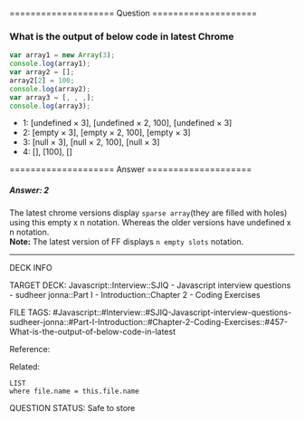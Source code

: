 ==================== Question ====================  

### What is the output of below code in latest Chrome

```javascript
var array1 = new Array(3);
console.log(array1);
var array2 = [];
array2[2] = 100;
console.log(array2);
var array3 = [, , ,];
console.log(array3);
```

- 1: [undefined × 3], [undefined × 2, 100], [undefined × 3]
- 2: [empty × 3], [empty × 2, 100], [empty × 3]
- 3: [null × 3], [null × 2, 100], [null × 3]
- 4: [], [100], []  

==================== Answer ====================  

##### Answer: 2

The latest chrome versions display `sparse array`(they are filled with holes)
using this empty x n notation. Whereas the older versions have undefined x n
notation.  
**Note:** The latest version of FF displays `n empty slots` notation.

---

DECK INFO

TARGET DECK: Javascript::Interview::SJIQ - Javascript interview questions -
sudheer jonna::Part I - Introduction::Chapter 2 - Coding Exercises

FILE TAGS:
#Javascript::#Interview::#SJIQ-Javascript-interview-questions-sudheer-jonna::#Part-I-Introduction::#Chapter-2-Coding-Exercises::#457-What-is-the-output-of-below-code-in-latest

Reference:

Related:

```dataview
LIST
where file.name = this.file.name
```

QUESTION STATUS: Safe to store

